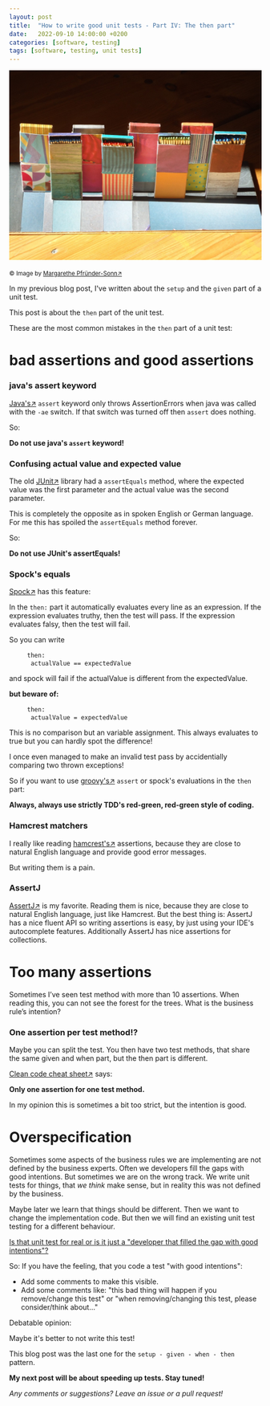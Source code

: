 ```yaml
---
layout: post
title:  "How to write good unit tests - Part IV: The then part"
date:   2022-09-10 14:00:00 +0200
categories: [software, testing]
tags: [software, testing, unit tests]
---
```


![Matchsticks4](/assets/matchsticks4.jpg)

<small>&copy; Image by [Margarethe
Pfründer-Sonn&#8599;](http://www.pfruender-sonn.de/objekte/spiel-mit-verschiedenen-materialien)</small>

In my previous blog post, I've written about the `setup` and the `given` part of a unit test.

This post is about the `then` part of the unit test.

These are the most common mistakes in the `then` part of a unit test:


# bad assertions and good assertions

### java's assert keyword

[Java's&#8599;](https://www.oracle.com/java/) `assert` keyword only throws AssertionErrors when java was called with the `-ae` switch.
If that switch was turned off then `assert` does nothing.

So:

**Do not use java's `assert` keyword!**


### Confusing actual value and expected value

The old [JUnit&#8599;](https://junit.org/junit5/) library had a `assertEquals` method, where the expected value was the first parameter and the actual value was the second parameter.

This is completely the opposite as in spoken English or German language.
For me this has spoiled the `assertEquals` method forever.

So:

**Do not use JUnit's assertEquals!**

### Spock's equals

[Spock&#8599;](https://spockframework.org/spock/docs/1.0/spock_primer.html) has this feature:

In the `then:` part it automatically evaluates every line as an expression.
If the expression evaluates truthy, then the test will pass.
If the expression evaluates falsy, then the test will fail.

So you can write

```
     then:
      actualValue == expectedValue
```

and spock will fail if the actualValue is different from the expectedValue.

**but beware of:**

```
     then:
      actualValue = expectedValue
```

This is no comparison but an variable assignment. This always evaluates to true but you can hardly spot the difference!

I once even managed to make an invalid test pass by accidentially comparing two thrown exceptions!

So if you want to use [groovy's&#8599;](https://groovy-lang.org/) `assert` or spock's evaluations in the `then` part:

**Always, always use strictly TDD's red-green, red-green style of coding.**

### Hamcrest matchers

I really like reading [hamcrest's&#8599;](https://hamcrest.org/) assertions, because they are close to natural English language and provide good error messages.

But writing them is a pain.

### AssertJ

[AssertJ&#8599;](https://assertj.github.io/doc/) is my favorite. Reading them is nice, because they are close to natural English language, just like Hamcrest.
But the best thing is: AssertJ has a nice fluent API so writing assertions is easy, by just using your IDE's autocomplete features. Additionally AssertJ has nice assertions for collections.

# Too many assertions

Sometimes I’ve seen test method with more than 10 assertions. When
reading this, you can not see the forest for the trees. What is the
business rule’s intention?

### One assertion per test method!?

Maybe you can split the test. You then have two test methods, that share
the same given and when part, but the then part is different.


[Clean code cheat sheet&#8599;](https://www.planetgeek.ch/wp-content/uploads/2014/11/Clean-Code-V2.4.pdf) says: 

**Only one assertion for one test method.**

In my opinion this is sometimes a bit too strict, but the intention is good.

# Overspecification

Sometimes some aspects of the business rules we are implementing are not defined by the business experts. Often we developers fill the gaps with good intentions.
But sometimes we are on the wrong track. We write unit tests for things, that *we think* make sense, but in reality this was not defined by the business.

Maybe later we learn that things should be different. Then we want to change the implementation code. But then we will find an existing unit test testing for a different behaviour.

[Is that unit test for real or is it just a "developer that filled the gap with good intentions"?](https://joerg-pfruender.github.io/software/testing/2022/08/21/unittests0.html)

So:
If you have the feeling, that you code a test "with good intentions":
* Add some comments to make this visible.
* Add some comments like: "this bad thing will happen if you remove/change this test" or "when removing/changing this test, please consider/think about..."

Debatable opinion:

Maybe it's better to not write this test!

 
This blog post was the last one for the `setup - given - when - then` pattern.

**My next post will be about speeding up tests. Stay tuned!**


*Any comments or suggestions? Leave an issue or a pull request!*

